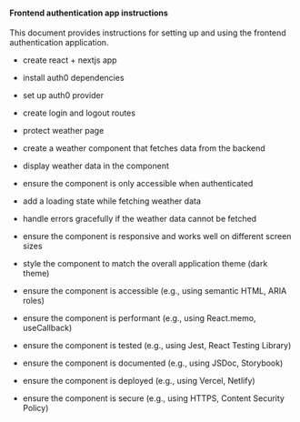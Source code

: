 #### Frontend authentication app instructions

This document provides instructions for setting up and using the frontend authentication application.

- create react + nextjs app
- install auth0 dependencies
- set up auth0 provider
- create login and logout routes
- protect weather page

- create a weather component that fetches data from the backend
- display weather data in the component
- ensure the component is only accessible when authenticated

- add a loading state while fetching weather data
- handle errors gracefully if the weather data cannot be fetched
- ensure the component is responsive and works well on different screen sizes
- style the component to match the overall application theme (dark theme)
- ensure the component is accessible (e.g., using semantic HTML, ARIA roles)
- ensure the component is performant (e.g., using React.memo, useCallback)
- ensure the component is tested (e.g., using Jest, React Testing Library)
- ensure the component is documented (e.g., using JSDoc, Storybook)
- ensure the component is deployed (e.g., using Vercel, Netlify)
- ensure the component is secure (e.g., using HTTPS, Content Security Policy)